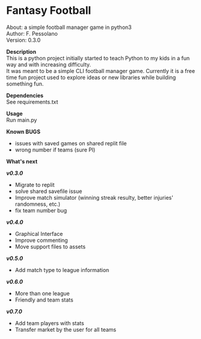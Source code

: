 # Fantasy Football  
About:      a simple football manager game in python3  
Author:     F. Pessolano  
Version:    0.3.0


**Description**  
This is a python project initially started to teach Python to my kids in a fun way and with increasing difficulty.  
It was meant to be a simple CLI football manager game. Currently it is a free time fun project used to explore ideas or new libraries while building something fun.     

**Dependencies**  
See requirements.txt  

**Usage**  
Run main.py

**Known BUGS**  
 - issues with saved games on shared replit file
 - wrong number if teams (sure Pl)  

**What's next**

***v0.3.0***
 - Migrate to replit   
 - solve shared savefile issue
 - Improve match simulator (winning streak resulty, better injuries' randomness, etc.)
 - fix team number bug  

***v0.4.0***
 - Graphical Interface  
 - Improve commenting  
 - Move support files to assets  

***v0.5.0***
 - Add match type to league information  

***v0.6.0***
 - More than one league  
 - Friendly and team stats  

***v0.7.0***
 - Add team players with stats  
 - Transfer market by the user for all teams  





